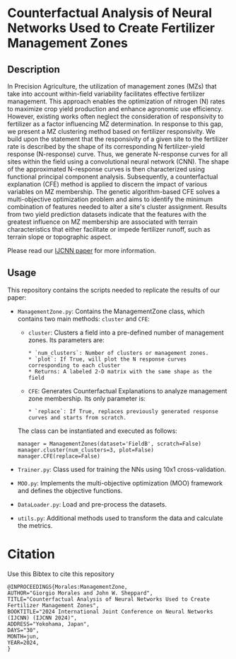 # Counterfactual Analysis of Neural Networks Used to Create Fertilizer Management Zones

## Description

In Precision Agriculture, the utilization of management zones (MZs) that take into account within-field variability facilitates effective fertilizer management. 
This approach enables the optimization of nitrogen (N) rates to maximize crop yield production and enhance agronomic use efficiency.
However, existing works often neglect the consideration of responsivity to fertilizer as a factor influencing MZ determination. 
In response to this gap, we present a MZ clustering method based on fertilizer responsivity.
We build upon the statement that the responsivity of a given site to the fertilizer rate is described by the shape of its corresponding N fertilizer-yield response (N-response) curve.
Thus, we generate N-response curves for all sites within the field using a convolutional neural network (CNN).
The shape of the approximated N-response curves is then characterized using functional principal component analysis.
Subsequently, a counterfactual explanation (CFE) method is applied to discern the impact of various variables on MZ membership. 
The genetic algorithm-based CFE solves a multi-objective optimization problem and aims to identify the minimum combination of features needed to alter a site's cluster assignment.
Results from two yield prediction datasets indicate that the features with the greatest influence on MZ membership are associated with terrain characteristics that either facilitate or impede fertilizer runoff, such as terrain slope or topographic aspect.


Please read our [IJCNN paper](https://arxiv.org/abs/) for more information.


## Usage

This repository contains the scripts needed to replicate the results of our paper:

* `ManagementZone.py`: Contains the ManagementZone class, which contains two main methods: `cluster` and `CFE`:

    * `cluster`: Clusters a field into a pre-defined number of management zones. Its parameters are:
  
          * `num_clusters`: Number of clusters or management zones.
          * `plot`: If True, will plot the N response curves corresponding to each cluster
          * Returns: A labeled 2-D matrix with the same shape as the field

    * `CFE`: Generates Counterfactual Explanations to analyze management zone membership. Its only parameter is:
  
          * `replace`: If True, replaces previously generated response curves and starts from scratch.
        
  The class can be instantiated and executed as follows:

  ```
  manager = ManagementZones(dataset='FieldB', scratch=False)
  manager.cluster(num_clusters=3, plot=False)
  manager.CFE(replace=False)
  ```
  
* `Trainer.py`: Class used for training the NNs using 10x1 cross-validation.

* `MOO.py`: Implements the multi-objective optimization (MOO) framework and defines the objective functions.

* `DataLoader.py`: Load and pre-process the datasets.
        
* `utils.py`: Additional methods used to transform the data and calculate the metrics.   



# Citation
Use this Bibtex to cite this repository

```
@INPROCEEDINGS{Morales:ManagementZone,
AUTHOR="Giorgio Morales and John W. Sheppard",
TITLE="Counterfactual Analysis of Neural Networks Used to Create Fertilizer Management Zones",
BOOKTITLE="2024 International Joint Conference on Neural Networks (IJCNN) (IJCNN 2024)",
ADDRESS="Yokohama, Japan",
DAYS="30",
MONTH=jun,
YEAR=2024,
}
```
